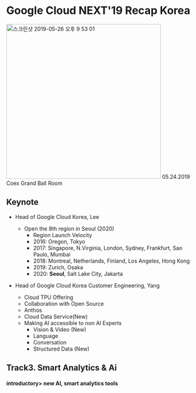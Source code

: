 # Google Cloud NEXT'19 Recap Korea


<img width="408" alt="스크린샷 2019-05-26 오후 9 53 01" src="https://user-images.githubusercontent.com/43804152/58382086-ab12c480-8000-11e9-967c-9d09db5a07f6.png">
05.24.2019 Coex Grand Ball Room

## Keynote
* Head of Google Cloud Korea, Lee
  * Open the 8th region in Seoul (2020)
    * Region Launch Velocity
    * 2016: Oregon, Tokyo
    * 2017: Singapore, N.Virginia, London, Sydney, Frankfurt, Sao Paulo, Mumbai
    * 2018: Montreal, Netherlands, Finland, Los Angeles, Hong Kong
    * 2019: Zurich, Osaka
    * 2020: __Seoul__, Salt Lake City, Jakarta
      
* Head of Google Cloud Korea Customer Engineering, Yang   

  * Cloud TPU Offering
  * Collaboration with Open Source
  * Anthos
  * Cloud Data Service(New)
  * Making AI accessible to non AI Experts
    * Vision & Video (New)
    * Language
    * Conversation
    * Structured Data (New)
    
## Track3. Smart Analytics & Ai

#### introductory> new AI, smart analytics tools
